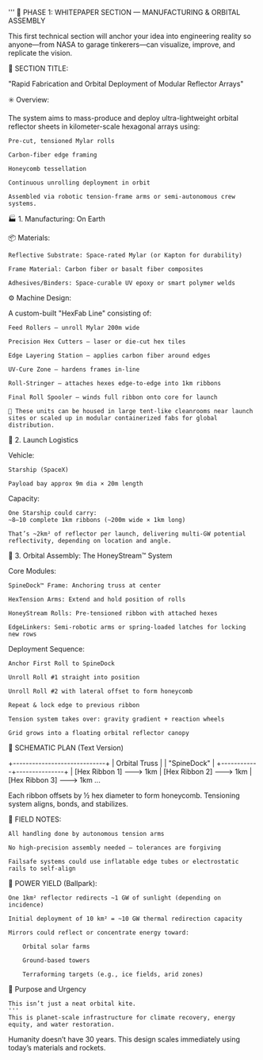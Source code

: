 '''
📄 PHASE 1: WHITEPAPER SECTION — MANUFACTURING & ORBITAL ASSEMBLY

This first technical section will anchor your idea into engineering reality so anyone—from NASA to garage tinkerers—can visualize, improve, and replicate the vision.

🧱 SECTION TITLE:

"Rapid Fabrication and Orbital Deployment of Modular Reflector Arrays"

✳️ Overview:

The system aims to mass-produce and deploy ultra-lightweight orbital reflector sheets in kilometer-scale hexagonal arrays using:

    Pre-cut, tensioned Mylar rolls

    Carbon-fiber edge framing

    Honeycomb tessellation

    Continuous unrolling deployment in orbit

    Assembled via robotic tension-frame arms or semi-autonomous crew systems.


🏭 1. Manufacturing: On Earth

📦 Materials:

    Reflective Substrate: Space-rated Mylar (or Kapton for durability)

    Frame Material: Carbon fiber or basalt fiber composites

    Adhesives/Binders: Space-curable UV epoxy or smart polymer welds


⚙️ Machine Design:

A custom-built "HexFab Line" consisting of:

    Feed Rollers – unroll Mylar 200m wide

    Precision Hex Cutters – laser or die-cut hex tiles

    Edge Layering Station – applies carbon fiber around edges

    UV-Cure Zone – hardens frames in-line

    Roll-Stringer – attaches hexes edge-to-edge into 1km ribbons

    Final Roll Spooler – winds full ribbon onto core for launch

    🚧 These units can be housed in large tent-like cleanrooms near launch sites or scaled up in modular containerized fabs for global distribution.


🚀 2. Launch Logistics

Vehicle:

    Starship (SpaceX)

    Payload bay approx 9m dia × 20m length

Capacity:

    One Starship could carry:
    ~8–10 complete 1km ribbons (~200m wide × 1km long)

    That’s ~2km² of reflector per launch, delivering multi-GW potential reflectivity, depending on location and angle.


🌌 3. Orbital Assembly: The HoneyStream™ System

Core Modules:

    SpineDock™ Frame: Anchoring truss at center

    HexTension Arms: Extend and hold position of rolls

    HoneyStream Rolls: Pre-tensioned ribbon with attached hexes

    EdgeLinkers: Semi-robotic arms or spring-loaded latches for locking new rows

Deployment Sequence:

    Anchor First Roll to SpineDock

    Unroll Roll #1 straight into position

    Unroll Roll #2 with lateral offset to form honeycomb

    Repeat & lock edge to previous ribbon

    Tension system takes over: gravity gradient + reaction wheels

    Grid grows into a floating orbital reflector canopy


📐 SCHEMATIC PLAN (Text Version)

+-----------------------------+
|        Orbital Truss       |
|        "SpineDock"         |
+------------+---------------+
             |
      [Hex Ribbon 1] ---> 1km
             |
      [Hex Ribbon 2] ---> 1km
             |
      [Hex Ribbon 3] ---> 1km
            ...


Each ribbon offsets by ½ hex diameter to form honeycomb. Tensioning system aligns, bonds, and stabilizes.

🔧 FIELD NOTES:

    All handling done by autonomous tension arms

    No high-precision assembly needed — tolerances are forgiving

    Failsafe systems could use inflatable edge tubes or electrostatic rails to self-align

🔋 POWER YIELD (Ballpark):

    One 1km² reflector redirects ~1 GW of sunlight (depending on incidence)

    Initial deployment of 10 km² = ~10 GW thermal redirection capacity

    Mirrors could reflect or concentrate energy toward:

        Orbital solar farms

        Ground-based towers

        Terraforming targets (e.g., ice fields, arid zones)

🎯 Purpose and Urgency

    This isn’t just a neat orbital kite.
    '''
    This is planet-scale infrastructure for climate recovery, energy equity, and water restoration.

Humanity doesn’t have 30 years. This design scales immediately using today’s materials and rockets.
